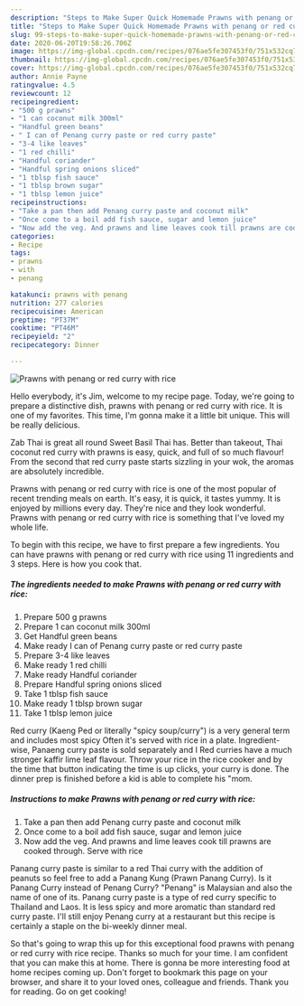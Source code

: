```yaml
---
description: "Steps to Make Super Quick Homemade Prawns with penang or red curry with rice"
title: "Steps to Make Super Quick Homemade Prawns with penang or red curry with rice"
slug: 99-steps-to-make-super-quick-homemade-prawns-with-penang-or-red-curry-with-rice
date: 2020-06-20T19:58:26.706Z
image: https://img-global.cpcdn.com/recipes/076ae5fe307453f0/751x532cq70/prawns-with-penang-or-red-curry-with-rice-recipe-main-photo.jpg
thumbnail: https://img-global.cpcdn.com/recipes/076ae5fe307453f0/751x532cq70/prawns-with-penang-or-red-curry-with-rice-recipe-main-photo.jpg
cover: https://img-global.cpcdn.com/recipes/076ae5fe307453f0/751x532cq70/prawns-with-penang-or-red-curry-with-rice-recipe-main-photo.jpg
author: Annie Payne
ratingvalue: 4.5
reviewcount: 12
recipeingredient:
- "500 g prawns"
- "1 can coconut milk 300ml"
- "Handful green beans"
- " I can of Penang curry paste or red curry paste"
- "3-4 like leaves"
- "1 red chilli"
- "Handful coriander"
- "Handful spring onions sliced"
- "1 tblsp fish sauce"
- "1 tblsp brown sugar"
- "1 tblsp lemon juice"
recipeinstructions:
- "Take a pan then add Penang curry paste and coconut milk"
- "Once come to a boil add fish sauce, sugar and lemon juice"
- "Now add the veg. And prawns and lime leaves cook till prawns are cooked through. Serve with rice"
categories:
- Recipe
tags:
- prawns
- with
- penang

katakunci: prawns with penang 
nutrition: 277 calories
recipecuisine: American
preptime: "PT37M"
cooktime: "PT46M"
recipeyield: "2"
recipecategory: Dinner

---
```



![Prawns with penang or red curry with rice](https://img-global.cpcdn.com/recipes/076ae5fe307453f0/751x532cq70/prawns-with-penang-or-red-curry-with-rice-recipe-main-photo.jpg)

Hello everybody, it's Jim, welcome to my recipe page. Today, we're going to prepare a distinctive dish, prawns with penang or red curry with rice. It is one of my favorites. This time, I'm gonna make it a little bit unique. This will be really delicious.

Zab Thai is great all round Sweet Basil Thai has. Better than takeout, Thai coconut red curry with prawns is easy, quick, and full of so much flavour! From the second that red curry paste starts sizzling in your wok, the aromas are absolutely incredible.

Prawns with penang or red curry with rice is one of the most popular of recent trending meals on earth. It's easy, it is quick, it tastes yummy. It is enjoyed by millions every day. They're nice and they look wonderful. Prawns with penang or red curry with rice is something that I've loved my whole life.


To begin with this recipe, we have to first prepare a few ingredients. You can have prawns with penang or red curry with rice using 11 ingredients and 3 steps. Here is how you cook that.

<!--inarticleads1-->

##### The ingredients needed to make Prawns with penang or red curry with rice:

1. Prepare 500 g prawns
1. Prepare 1 can coconut milk 300ml
1. Get Handful green beans
1. Make ready  I can of Penang curry paste or red curry paste
1. Prepare 3-4 like leaves
1. Make ready 1 red chilli
1. Make ready Handful coriander
1. Prepare Handful spring onions sliced
1. Take 1 tblsp fish sauce
1. Make ready 1 tblsp brown sugar
1. Take 1 tblsp lemon juice


Red curry (Kaeng Ped or literally &#34;spicy soup/curry&#34;) is a very general term and includes most spicy Often it&#39;s served with rice in a plate. Ingredient-wise, Panaeng curry paste is sold separately and I Red curries have a much stronger kaffir lime leaf flavour. Throw your rice in the rice cooker and by the time that button indicating the time is up clicks, your curry is done. The dinner prep is finished before a kid is able to complete his &#34;mom. 

<!--inarticleads2-->

##### Instructions to make Prawns with penang or red curry with rice:

1. Take a pan then add Penang curry paste and coconut milk
1. Once come to a boil add fish sauce, sugar and lemon juice
1. Now add the veg. And prawns and lime leaves cook till prawns are cooked through. Serve with rice


Panang curry paste is similar to a red Thai curry with the addition of peanuts so feel free to add a Panang Kung (Prawn Panang Curry). Is it Panang Curry instead of Penang Curry? &#34;Penang&#34; is Malaysian and also the name of one of its. Panang curry paste is a type of red curry specific to Thailand and Laos. It is less spicy and more aromatic than standard red curry paste. I&#39;ll still enjoy Penang curry at a restaurant but this recipe is certainly a staple on the bi-weekly dinner meal. 

So that's going to wrap this up for this exceptional food prawns with penang or red curry with rice recipe. Thanks so much for your time. I am confident that you can make this at home. There is gonna be more interesting food at home recipes coming up. Don't forget to bookmark this page on your browser, and share it to your loved ones, colleague and friends. Thank you for reading. Go on get cooking!
